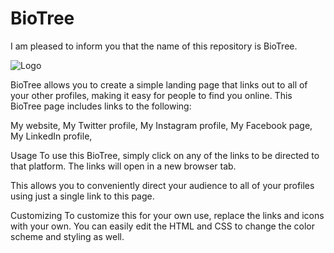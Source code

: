 
# BioTree


I am pleased to inform you that the name of this repository is BioTree.


![Logo](https://raw.githubusercontent.com/surya304/Tapshort/main/userui/img/project.png)

BioTree allows you to create a simple landing page that links out to all of your other profiles, making it easy for people to find you online. This BioTree page includes links to the following:

My website, My Twitter profile, My Instagram profile, My Facebook page, My LinkedIn profile,

Usage To use this BioTree, simply click on any of the links to be directed to that platform. The links will open in a new browser tab.

This allows you to conveniently direct your audience to all of your profiles using just a single link to this page.

Customizing To customize this for your own use, replace the links and icons with your own. You can easily edit the HTML and CSS to change the color scheme and styling as well.

